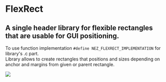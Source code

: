 # FlexRect
## A single header library for flexible rectangles that are usable for GUI positioning.

To use function implementation `#define NEZ_FLEXRECT_IMPLEMENTATION` for library's .c part.    
Library allows to create rectangles that positions and sizes depending on anchor and margins from given or parent rectangle.    
    
![](https://raw.githubusercontent.com/nezvers/GameSystemsInC/master/FlexRect/example/FlexRectPreview.gif)    
